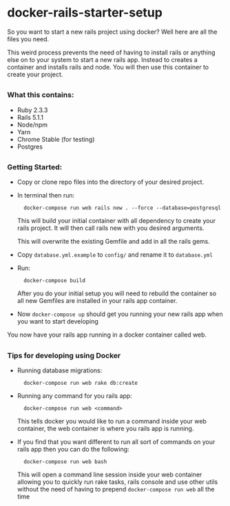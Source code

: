 # docker-rails-starter-setup

So you want to start a new rails project using docker? Well here are all the files you need.

This weird process prevents the need of having to install rails or anything else on to your system to start a new rails app. Instead to creates a container and installs rails and node. You will then use this container to create your project.

##

### What this contains:

* Ruby 2.3.3
* Rails 5.1.1
* Node/npm
* Yarn
* Chrome Stable (for testing)
* Postgres

##

### Getting Started:

* Copy or clone repo files into the directory of your desired project.

* In terminal then run: 

		docker-compose run web rails new . --force --database=postgresql

	This will build your initial container with all dependency to create your rails project. It will then call rails new with you desired arguments.

	This will overwrite the existing Gemfile and add in all the rails gems.

* Copy `database.yml.example` to `config/` and rename it to `database.yml`

* Run: 

 		docker-compose build

	After you do your initial setup you will need to rebuild the container so all new Gemfiles are installed in your rails app container.

* Now `docker-compose up` should get you running your new rails app when you want to start developing

You now have your rails app running in a docker container called web. 

##

### Tips for developing using Docker

* Running database migrations:
 	
    	docker-compose run web rake db:create
        
* Running any command for you rails app:

        docker-compose run web <command>
        
	This tells docker you would like to run a command inside your web container, the web container is where you rails app is running.
    

* If you find that you want different to run all sort of commands on your rails app then you can do the following:
 		
        docker-compose run web bash
        
	This will open a command line session inside your web container allowing you to quickly run rake tasks, rails console and use other utils without the need of having to prepend `docker-compose run web` all the time
